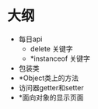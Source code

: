 # 大纲
- 每日api
  - delete 关键字
  - *instanceof 关键字
- 包装类
- *Object类上的方法
- 访问器getter和setter
- *面向对象的显示页面

